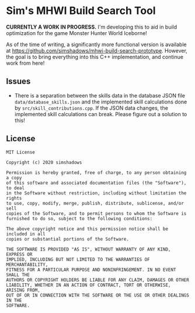 # Sim's MHWI Build Search Tool

**CURRENTLY A WORK IN PROGRESS.** I'm developing this to aid in build optimization for the game Monster Hunter World Iceborne!

As of the time of writing, a significantly more functional version is available at <https://github.com/simshadows/mhwi-build-search-prototype>. However, the goal is to bring everything into this C++ implementation, and continue work from here!

## Issues

- There is a separation between the skills data in the database JSON file `data/database_skills.json` and the implemented skill calculations done by `src/skill_contributions.cpp`. If the JSON data changes, the implemented skill calculations can break. Please figure out a solution to this!

## License

```
MIT License

Copyright (c) 2020 simshadows

Permission is hereby granted, free of charge, to any person obtaining a copy
of this software and associated documentation files (the "Software"), to deal
in the Software without restriction, including without limitation the rights
to use, copy, modify, merge, publish, distribute, sublicense, and/or sell
copies of the Software, and to permit persons to whom the Software is
furnished to do so, subject to the following conditions:

The above copyright notice and this permission notice shall be included in all
copies or substantial portions of the Software.

THE SOFTWARE IS PROVIDED "AS IS", WITHOUT WARRANTY OF ANY KIND, EXPRESS OR
IMPLIED, INCLUDING BUT NOT LIMITED TO THE WARRANTIES OF MERCHANTABILITY,
FITNESS FOR A PARTICULAR PURPOSE AND NONINFRINGEMENT. IN NO EVENT SHALL THE
AUTHORS OR COPYRIGHT HOLDERS BE LIABLE FOR ANY CLAIM, DAMAGES OR OTHER
LIABILITY, WHETHER IN AN ACTION OF CONTRACT, TORT OR OTHERWISE, ARISING FROM,
OUT OF OR IN CONNECTION WITH THE SOFTWARE OR THE USE OR OTHER DEALINGS IN THE
SOFTWARE.
```

